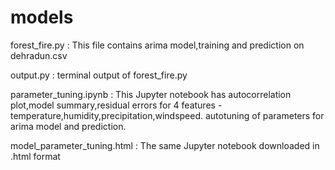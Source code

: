 # models

forest_fire.py : This file contains arima model,training and prediction on dehradun.csv

output.py : terminal output of forest_fire.py

parameter_tuning.ipynb : This Jupyter notebook has autocorrelation plot,model summary,residual errors for 4 features - temperature,humidity,precipitation,windspeed.
autotuning of parameters for arima model and prediction.

model_parameter_tuning.html : The same Jupyter notebook downloaded in .html format
	
